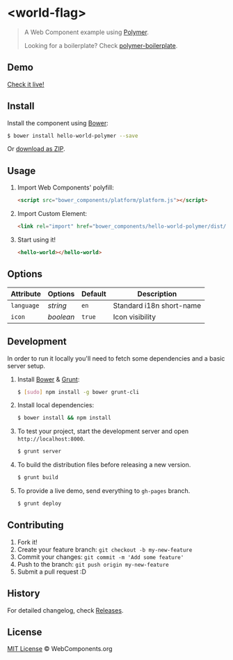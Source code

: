 # &lt;world-flag&gt;

> A Web Component example using [Polymer](http://www.polymer-project.org/).
>
> Looking for a boilerplate? Check [polymer-boilerplate](https://github.com/webcomponents/polymer-boilerplate).

## Demo

[Check it live!](http://webcomponents.github.io/hello-world-polymer)

## Install

Install the component using [Bower](http://bower.io/):

```sh
$ bower install hello-world-polymer --save
```

Or [download as ZIP](https://github.com/webcomponents/hello-world-polymer/archive/master.zip).

## Usage

1. Import Web Components' polyfill:

    ```html
    <script src="bower_components/platform/platform.js"></script>
    ```

2. Import Custom Element:

    ```html
    <link rel="import" href="bower_components/hello-world-polymer/dist/hello-world.html">
    ```

3. Start using it!

    ```html
    <hello-world></hello-world>
    ```

## Options

Attribute  | Options                   | Default             | Description
---        | ---                       | ---                 | ---
`language`      | *string*                  | `en`             | Standard i18n short-name
`icon`      | *boolean*                  | `true`             | Icon visibility

## Development

In order to run it locally you'll need to fetch some dependencies and a basic server setup.

1. Install [Bower](http://bower.io/) & [Grunt](http://gruntjs.com/):

    ```sh
    $ [sudo] npm install -g bower grunt-cli
    ```

2. Install local dependencies:

    ```sh
    $ bower install && npm install
    ```

3. To test your project, start the development server and open `http://localhost:8000`.

    ```sh
    $ grunt server
    ```

4. To build the distribution files before releasing a new version.

    ```sh
    $ grunt build
    ```

5. To provide a live demo, send everything to `gh-pages` branch.

    ```sh
    $ grunt deploy
    ```

## Contributing

1. Fork it!
2. Create your feature branch: `git checkout -b my-new-feature`
3. Commit your changes: `git commit -m 'Add some feature'`
4. Push to the branch: `git push origin my-new-feature`
5. Submit a pull request :D

## History

For detailed changelog, check [Releases](https://github.com/webcomponents/hello-world-polymer/releases).

## License

[MIT License](http://webcomponentsorg.mit-license.org/) © WebComponents.org
